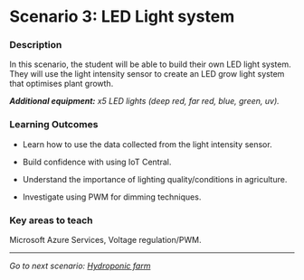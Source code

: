 # **Scenario 3: LED Light system**

### **Description**

In this scenario, the student will be able to build their own LED light system. 
They will use the light intensity sensor to create an LED grow light system that optimises plant growth.

_**Additional equipment:** x5 LED lights (deep red, far red, blue, green, uv)._

### **Learning Outcomes**

- Learn how to use the data collected from the light intensity sensor.

- Build confidence with using IoT Central.

- Understand the importance of lighting quality/conditions in agriculture.

- Investigate using PWM for dimming techniques.

### **Key areas to teach**

Microsoft Azure Services, Voltage regulation/PWM.

<hr>

*Go to next scenario: [Hydroponic farm](./5.-Hydroponic_farm.md)*

